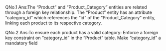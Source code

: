 QNo.1 Ans:The “Product” and “Product_Category” entities are related through a foreign key relationship. The “Product” entity has an attribute “category_id” which references the “id” of the “Product_Category” entity, linking each product to its respective category.

QNo.2 Ans:To ensure each product has a valid category:
Enforce a foreign key constraint on “category_id” in the “Product” table.
Make “category_id” a mandatory field